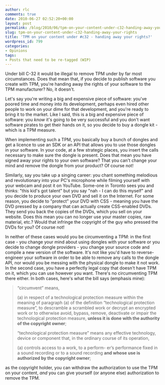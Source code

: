 ```yaml
---
author: rlc
comments: true
date: 2010-06-27 02:52:20+00:00
layout: post
permalink: /blog/2010/06/tpm-on-your-content-under-c32-handing-away-your-rights/
slug: tpm-on-your-content-under-c32-handing-away-your-rights
title: 'TPM on your content under #c32 - handing away your rights?'
wordpress_id: 799
categories:
- Opinions
tags:
- Posts that need to be re-tagged (WIP)
---
```


Under bill C-32 it would be illegal to remove TPM under by far most circumstances. Does that mean that, if you decide to publish software you create with TPM, you're handing away the rights of your software to the TPM manufacturer? No, it doesn't.
<!--more-->
Let's say you're writing a big and expensive piece of software: you've poored time and money into its development, perhaps even hired other people to work on your dime for that development, and you're ready to bring it to the market. Like I said, this is a big and expensive piece of software: you _know_ it's going to be very successful and you don't want software pirates to get their hands on it, so you decide to buy a dongle kit - which is a TPM measure.

When implementing such a TPM, you basically buy a bunch of dongles and get a licence to use an SDK or an API that allows you to use those dongles in your software. In your code, at a few strategic places, you insert the calls necessary to make sure the dongle is present. Does that mean you have signed away your rights to your own software? That you can't change your mind and remove the dongle from your product? Of course not!

Similarly, say you take up a singing career: you chant something melodious and revolutionary into your PC's microphone while filming yourself with your webcam and post it on YouTube. Some-one in Toronto sees you and thinks: "this kid's got talent" but you say "nah - I can do this myself" and you decide to produce your own DVD and sell it on the Internet. For some reason, you decide to "protect" your DVD with CSS - meaning you have the DVD pressed by a company that can actually create CSS-enabled DVDs. They send you back the copies of the DVDs, which you sell on your website. Does this mean you can no longer use your master copies, raw material, etc.? Would that infringe the copyright of the guy who pressed the DVDs for you? Of course not!

In neither of these cases would you be circumventing a TPM: in the first case - you change your mind about using dongles with your software or you decide to change dongle providers - you change your source code and compile a new version of the software. It's not like you'd have to reverse-engineer your software in order to be able to remove any calls to the dongle API, nor would you be messing with the physical dongle to make it not work. In the second case, you have a perfectly legal copy that doesn't have TPM on it, which you can use however you want. There's no circumventing TPM there either. In both cases, here's what the bill says (emphasis mine):



<blockquote>“circumvent” means,

(a) in respect of a technological protection measure within the meaning of paragraph (a) of the definition “technological protection measure”, to descramble a scrambled work or decrypt an encrypted work or to otherwise avoid, bypass, remove, deactivate or impair the technological protection measure, **unless it is done with the authority of the copyright owner**;

“technological protection measure” means any effective technology, device or component that, in the ordinary course of its operation,

(a) controls access to a work, to a perform- er’s performance fixed in a sound recording or to a sound recording **and whose use is authorized by the copyright owner**;</blockquote>



as the copyright holder, you can withdraw the authorization to use the TPM on your content, _and_ you can give yourself (or anyone else) authorization to remove the TPM.
